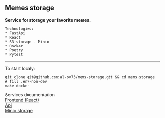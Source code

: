 Memes storage
---
<b>Service for storage your favorite memes.</b></br>

```
Technologies:
* FastApi
* React
* S3 storage - Minio
* Docker
* Poetry
* Pytest
```

---
To start localy:
```commandline
git clone git@github.com:al-ov73/mems-storage.git && cd mems-storage
# fill .env-non-dev
make docker
```
Services documentation:</br>
[Frontend (React)](https://github.com/al-ov73/mems-storage/blob/main/frontend/README.md)</br>
[Api](https://github.com/al-ov73/mems-storage/blob/main/api/README.md)</br>
[Minio storage](https://github.com/al-ov73/mems-storage/blob/main/storage/README.md)</br>
